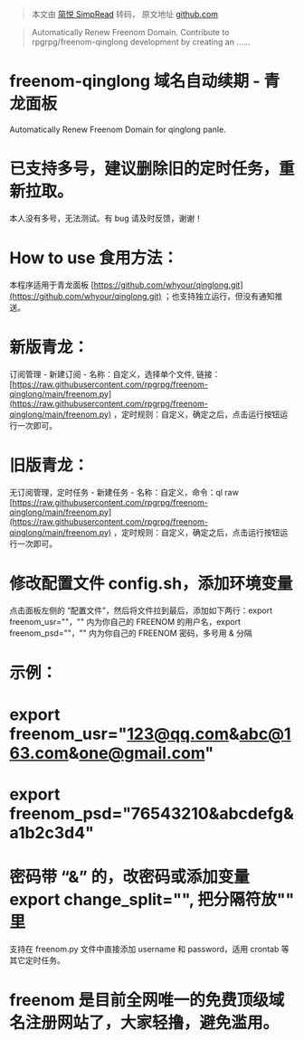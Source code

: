 > 本文由 [简悦 SimpRead](http://ksria.com/simpread/) 转码， 原文地址 [github.com](https://github.com/rpgrpg/freenom-qinglong)

> Automatically Renew Freenom Domain. Contribute to rpgrpg/freenom-qinglong development by creating an ......

[](#freenom-qinglong-域名自动续期-青龙面板)freenom-qinglong 域名自动续期 - 青龙面板
===============================================================

Automatically Renew Freenom Domain for qinglong panle.

[](#已支持多号建议删除旧的定时任务重新拉取)已支持多号，建议删除旧的定时任务，重新拉取。
==============================================

本人没有多号，无法测试。有 bug 请及时反馈，谢谢！

[](#how-to-use食用方法)How to use 食用方法：
===================================

本程序适用于青龙面板 [https://github.com/whyour/qinglong.git](https://github.com/whyour/qinglong.git) ；也支持独立运行，但没有通知推送。

[](#新版青龙)新版青龙：
==============

订阅管理 - 新建订阅 - 名称：自定义，选择单个文件, 链接：[https://raw.githubusercontent.com/rpgrpg/freenom-qinglong/main/freenom.py](https://raw.githubusercontent.com/rpgrpg/freenom-qinglong/main/freenom.py) ，定时规则：自定义，确定之后，点击运行按钮运行一次即可。

[](#旧版青龙)旧版青龙：
==============

无订阅管理，定时任务 - 新建任务 - 名称：自定义，命令：ql raw [https://raw.githubusercontent.com/rpgrpg/freenom-qinglong/main/freenom.py](https://raw.githubusercontent.com/rpgrpg/freenom-qinglong/main/freenom.py) ，定时规则：自定义，确定之后，点击运行按钮运行一次即可。

[](#修改配置文件configsh添加环境变量)修改配置文件 config.sh，添加环境变量
================================================

点击面板左侧的 “配置文件”，然后将文件拉到最后，添加如下两行：export freenom_usr=""，"" 内为你自己的 FREENOM 的用户名，export freenom_psd=""，"" 内为你自己的 FREENOM 密码，多号用 & 分隔

[](#示例)示例：
==========

[](#export-freenom_usr123qqcomabc163comonegmailcom)export freenom_usr="[123@qq.com](mailto:123@qq.com)&[abc@163.com](mailto:abc@163.com)&[one@gmail.com](mailto:one@gmail.com)"
===============================================================================================================================================================================

[](#export-freenom_psd76543210abcdefga1b2c3d4)export freenom_psd="76543210&abcdefg&a1b2c3d4"
============================================================================================

[](#密码带的改密码或添加变量export-change_split把分隔符放里)密码带 “&” 的，改密码或添加变量 export change_split="", 把分隔符放"" 里
==============================================================================================

支持在 freenom.py 文件中直接添加 username 和 password，适用 crontab 等其它定时任务。

[](#freenom是目前全网唯一的免费顶级域名注册网站了大家轻撸避免滥用)freenom 是目前全网唯一的免费顶级域名注册网站了，大家轻撸，避免滥用。
=============================================================================
